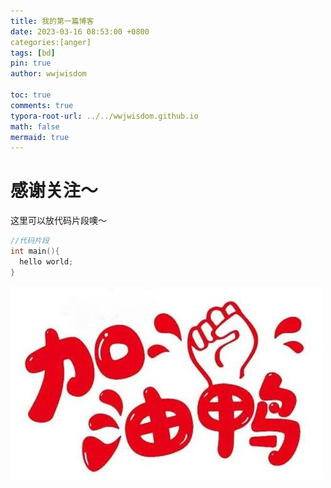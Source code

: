 ```yaml
---
title: 我的第一篇博客
date: 2023-03-16 08:53:00 +0800
categories:[anger] 
tags: [bd]
pin: true
author: wwjwisdom

toc: true
comments: true
typora-root-url: ../../wwjwisdom.github.io
math: false
mermaid: true
---
```


# 感谢关注～ 


这里可以放代码片段噢～
```c++
//代码片段
int main(){
  hello world;
}
```

![img](/_posts/2023-03-16-hello-world%20.assets/u=3894632919,1468231539&fm=253&app=138&size=w931&n=0&f=JPEG&fmt=auto.jpeg)

